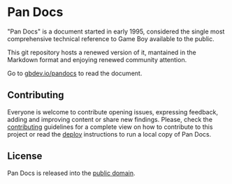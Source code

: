 # Pan Docs

"Pan Docs" is a document started in early 1995, considered the single most comprehensive technical reference to Game Boy available to the public.

This git repository hosts a renewed version of it, mantained in the Markdown format and enjoying renewed community attention.

Go to [gbdev.io/pandocs](https://gbdev.io/pandocs) to read the document.

## Contributing 

Everyone is welcome to contribute opening issues, expressing feedback, adding and improving content or share new findings. Please, check the [contributing](CONTRIBUTING.md) guidelines for a complete view on how to contribute to this project or read the [deploy](DEPLOY.md) instructions to run a local copy of Pan Docs.

## License

Pan Docs is released into the [public domain](LICENSE).
